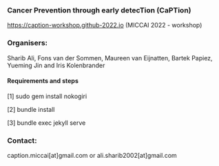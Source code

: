 ### Cancer Prevention through early detecTion (CaPTion)

https://caption-workshop.github-2022.io (MICCAI 2022 - workshop)

### Organisers:
Sharib Ali, Fons van der Sommen, Maureen van Eijnatten, Bartek Papiez, Yueming Jin and Iris Kolenbrander

#### Requirements and steps

[1] sudo gem install nokogiri 

[2] bundle install

[3] bundle exec jekyll serve

### Contact: 
caption.miccai[at]gmail.com or ali.sharib2002[at]gmail.com
